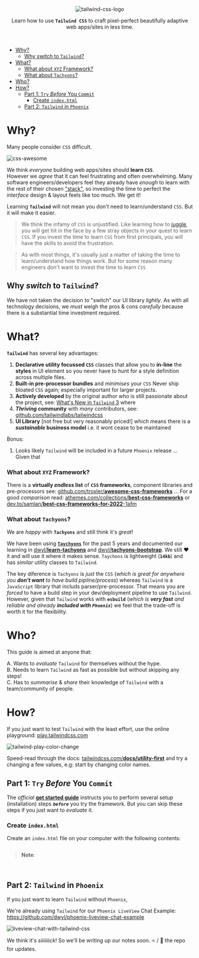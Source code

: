 <div align="center">

![tailwind-css-logo](https://user-images.githubusercontent.com/194400/174442927-3476e0a5-eca7-43fd-b68c-5a3f3248e1f8.svg)

Learn how to use **`Tailwind CSS`** 
to craft pixel-perfect 
beautifully adaptive 
web apps/sites
in less time.

</div>
<br />

- [Why?](#why)
  - [Why _switch_ to `Tailwind`?](#why-switch-to-tailwind)
- [What?](#what)
    - [What about `XYZ` Framework?](#what-about-xyz-framework)
    - [What about `Tachyons`?](#what-about-tachyons)
- [Who?](#who)
- [How?](#how)
  - [Part 1: `Try` _Before_ You `Commit`](#part-1-try-before-you-commit)
    - [Create `index.html`](#create-indexhtml)
  - [Part 2: `Tailwind` in `Phoenix`](#part-2-tailwind-in-phoenix)


# Why?

Many people consider 
`CSS` difficult.

![css-awesome](https://cloud.githubusercontent.com/assets/194400/25721528/adec307c-3108-11e7-8f66-10edae56e6f0.png)

We think _everyone_ building web apps/sites
should **learn `CSS`**. <br />
However we _agree_ that it can feel frustrating 
and often overwhelming.
Many software engineers/developers
feel they already have _enough_ to learn
with the rest of their chosen 
["stack"](https://github.com/dwyl/technology-stack),
so investing the time 
to perfect the _interface_ design & layout 
feels like too much.
We get it!


Learning **`Tailwind`** 
will not mean 
you don't need to learn/understand `CSS`.
But it will make it easier.


> We think the infamy of `CSS` is unjustified.
Like learning how to 
[juggle](https://en.wikipedia.org/wiki/Juggling),
you will get hit in the face 
by a few stray objects
in your quest to learn `CSS`.
If you invest the time 
to learn `CSS` from first principals,
you will have the skills
to avoid the frustration.


> As with most things,
it's usually just a matter of taking the time 
to learn/understand how things work.
But for some reason many engineers 
don't want to invest the time 
to learn `CSS` 



## Why _switch_ to `Tailwind`? 

We have not taken the decision to "switch"
our UI library _lightly_.
As with all technology decisions,
we _must_ weigh the pros & cons _carefully_
because there is a substantial time investment required.

# What?



**`Tailwind`** has several key advantages:

1. **Declarative utility focussed `CSS`** classes
   that allow you to **in-line** the **styles** in UI element
   so you never have to hunt for a style definition across multiple files.
2. **Built-in pre-processor bundles** and _minimises_ your `CSS`
   Never ship bloated `CSS` again; especially important for larger projects.
3. **Actively developed** by the original author 
   who is still passionate about the project,
   see: 
   [What's New in `Tailwind` 3](https://www.youtube.com/watch?v=nOQyWbPO2Ds&t=137s&ab_channel=TailwindLabs)
   where 
4. **_Thriving_ community** with _many_ contributors, 
   see: [github.com/tailwindlabs/tailwindcss](https://github.com/tailwindlabs/tailwindcss)
5. **UI Library** [not free but very reasonably priced!]
   which means there is a **_sustainable_ business model** 
   i.e. it wont cease to be maintained

Bonus:

1. Looks likely `Tailwind` will be included 
   in a future `Phoenix` release ...
   Given that 


### What about `XYZ` Framework?

There is a **virtually _endless_ list**
of **`CSS` frameworks**, component libraries and pre-processors
see: 
[github.com/troxler/**awesome-css-frameworks**](https://github.com/troxler/awesome-css-frameworks) 
...
For a good _comparison_
read:
[athemes.com/collections/**best-css-frameworks**](https://athemes.com/collections/best-css-frameworks/)
or
[dev.to/samlan/**best-css-frameworks-for-2022**-1afm](https://dev.to/samlan/best-css-frameworks-for-2022-1afm)


### What about `Tachyons`?

We are _happy_ with
**`Tachyons`**
and still think it's _great_!

We have been using 
[**`Taychyons`**](https://github.com/tachyons-css/tachyons/#docs)
for the past 5 years
and documented our learning in
[dwyl/**learn-tachyons**](https://github.com/dwyl/learn-tachyons)
and 
[dwyl/**tachyons-bootstrap**](https://github.com/dwyl/tachyons-bootstrap).
We still ❤️ it and will use it where it makes sense.
`Taychons` is lightweight (**`14kb`**)
and has _similar_ utility classes to `Tailwind`.

The key diference is `Tachyons` is _just_ the `CSS` 
(_which is great for anywhere 
you **don't want** to have 
build pipline/process_)
whereas `Tailwind` is a `JavaScript` library
that includs parser/pre-processor.
That means you are _forced_ 
to have a build step in your dev/deployment pipeline
to use `Tailwind`.
However, given that `Tailwind` works with **`esbuild`** 
(_which is **very fast** and reliable 
and already **included with `Phoenix`**_)
we feel that the trade-off is worth it for the flexibility. 




# Who?

This guide is aimed at anyone
that:

A. Wants to _evaluate_ `Tailwind` for themselves
without the hype. <br />
B. Needs to learn `Tailwind` 
as fast as possible
but without skipping any steps! <br />
C. Has to _summarise_ & _share_ 
their knowledge of `Tailwind`
with a team/community of people.

# How? 

If you just want to test
`Tailwind` with the least effort,
use the online playground:
[play.tailwindcss.com](https://play.tailwindcss.com/)

![tailwind-play-color-change](https://user-images.githubusercontent.com/194400/174629457-cda42165-8242-4f04-afe1-8d7c75da6c2b.gif)


Speed-read through the docs: 
[tailwindcss.com/**docs/utility-first**](https://tailwindcss.com/docs/utility-first)
and try a changing a few values,
e.g: start by changing color names.

## Part 1: `Try` _Before_ You `Commit` 

The _official_
[**get started guide**](https://tailwindcss.com/docs/installation)
instructs you to perform several setup (installation) steps 
***`before`***
you try the framework. 
But you can skip these steps
if you just want to _evaluate_ it.

### Create `index.html`

Create an `index.html` file 
on your computer 
with the following contents:

```html

```

> **Note**: 


<br />

## Part 2: `Tailwind` in `Phoenix`



If you just want to learn `Tailwind` without `Phoenix`,






We're already using `Tailwind` for our `Phoenix LiveView` Chat Example:
https://github.com/dwyl/phoenix-liveview-chat-example

![liveview-chat-with-tailwind-css](https://user-images.githubusercontent.com/194400/174119023-bb83f5f4-867c-4bfa-a005-26b39c700137.gif)

We think it's _siiiiiiick_!
So we'll be writing up our notes soon.
⭐ / 👀 the repo for updates. 
